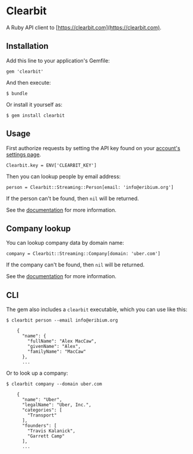 # Clearbit

A Ruby API client to [https://clearbit.com](https://clearbit.com).

## Installation

Add this line to your application's Gemfile:

    gem 'clearbit'

And then execute:

    $ bundle

Or install it yourself as:

    $ gem install clearbit

## Usage

First authorize requests by setting the API key found on your [account's settings page](https://clearbit.com/keys).

    Clearbit.key = ENV['CLEARBIT_KEY']

Then you can lookup people by email address:

    person = Clearbit::Streaming::Person[email: 'info@eribium.org']

If the person can't be found, then `nil` will be returned.

See the [documentation](https://clearbit.com/docs#person-api) for more information.

## Company lookup

You can lookup company data by domain name:

    company = Clearbit::Streaming::Company[domain: 'uber.com']

If the company can't be found, then `nil` will be returned.

See the [documentation](https://clearbit.com/docs#company-api) for more information.

## CLI

The gem also includes a `clearbit` executable, which you can use like this:

    $ clearbit person --email info@eribium.org

        {
          "name": {
            "fullName": "Alex MacCaw",
            "givenName": "Alex",
            "familyName": "MacCaw"
          },
          ...

Or to look up a company:

    $ clearbit company --domain uber.com

        {
          "name": "Uber",
          "legalName": "Uber, Inc.",
          "categories": [
            "Transport"
          ],
          "founders": [
            "Travis Kalanick",
            "Garrett Camp"
          ],
          ...
